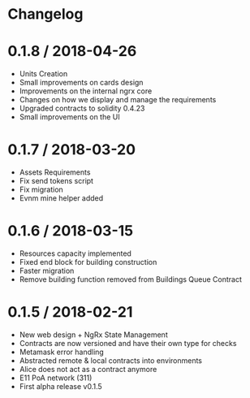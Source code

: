 # Changelog

0.1.8 / 2018-04-26
==================

  * Units Creation
  * Small improvements on cards design
  * Improvements on the internal ngrx core
  * Changes on how we display and manage the requirements
  * Upgraded contracts to solidity 0.4.23
  * Small improvements on the UI

0.1.7 / 2018-03-20
==================

  * Assets Requirements
  * Fix send tokens script
  * Fix migration
  * Evnm mine helper added

0.1.6 / 2018-03-15
==================

  * Resources capacity implemented
  * Fixed end block for building construction
  * Faster migration
  * Remove building function removed from Buildings Queue Contract

0.1.5 / 2018-02-21
==================

  * New web design + NgRx State Management
  * Contracts are now versioned and have their own type for checks
  * Metamask error handling
  * Abstracted remote & local contracts into environments
  * Alice does not act as a contract anymore
  * E11 PoA network (311)
  * First alpha release v0.1.5
